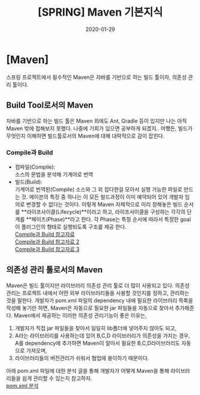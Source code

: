 ﻿---
title: "[SPRING] Maven 기본지식"
categories: SPRING
date: 2020-01-29
---

# [Maven]
스프링 프로젝트에서 필수적인 Maven은 자바를 기반으로 하는 빌드 툴이자, 의존성 관리 툴이다. 

## Build Tool로서의 Maven
 자바를 기반으로 하는 빌드 툴은 Maven 외에도  Ant,  Gradle 등이 있지만 나는 아직 Maven 밖에 접해보지 못했다. 나중에 기회가 있으면 공부하게 되겠지.. 어쨌든, 빌드가 무엇인지 이해하면 빌드툴로서의 Maven에 대해 대략적으로 감이 잡힌다. 
 
### Compile과 Build
- 컴파일(Compile):<br>소스의 문법을 분석해 기계어로 번역
- 빌드(Build):<br>기계어로 번역된(Compile) 소스와 그 외 잡다한걸 모아서 실행 가능한 파일로 만드는 것. 메이븐의 특징 중 하나는 이 모든 빌드과정이 이미 예약되어 있어 개발자 임의로 변경할 수 없다는 것이다. 이렇게 Maven 자체적으로 미리 정해놓은 빌드 순서를 **라이프사이클(Lifecycle)**이라고 하고, 라이프사이클을 구성하는 각각의 단계를 **페이즈(Phase)**라고 한다. 각 Phase는 특정 순서에 따라서 특정한 goal이 플러그인의 형태로 실행되도록 구조를 제공 한다.<br>
[Compile과 Build 참고자료](http://twinbraid.blogspot.com/2015/02/blog-post.html)<br>
[Compile과 Build 참고자료 2](https://sjh836.tistory.com/131)<br>
[Compile과 Build 참고자료 3](https://happyer16.tistory.com/entry/4-%EB%B9%8C%EB%93%9C%EB%8A%94-%EC%96%B4%EB%96%A4-%EB%B0%A9%EC%8B%9D%EC%9C%BC%EB%A1%9C-%EC%A7%84%ED%96%89%EB%90%98%EB%8A%94%EA%B0%80-%EB%A9%94%EC%9D%B4%EB%B8%90-%EB%9D%BC%EC%9D%B4%ED%94%84-%EC%82%AC%EC%9D%B4%ED%81%B4)

## 의존성 관리 툴로서의 Maven
Maven은 빌드 툴이지만 라이브러리 의존성 관리 툴로 더 많이 사용되고 있다. 의존성 관리는 프로젝트 내에서 어떤 외부 라이브러리들을 사용할 것인지를 정하고, 관리하는 것을 말한다. 개발자가  pom.xml 파일의 dependency 내에 필요한 라이브러리 목록을 작성해 놓기만 하면,  Maven은 자동으로 필요한 jar 파일들을 자동으로 찾아서 추가해준다. Maven에서 제공하는 이러한 의존성 관리기능이 좋은 이유는,
1. 개발자가 직접 jar 파일들을 찾아서 일일히 lib폴더에 넣어주지 않아도 되고,
2. A라는 라이브러리를 사용하는데 있어 B,C,D 라이브러리가 의존성을 가지는 경우, A를 dependency에 추가하면 Maven이 알아서 필요한 B,C,D라이브러리도 자동으로 가져오며,
3. 라이브러리들의 버전관리가 쉬워서 협업에 용이하기 때문이다.

아래 pom.xml 파일에 대한 분석 글을 통해 개발자가 어떻게 Maven을 통해 라이브러리들을 쉽게 관리할 수 있는지 참고하자.<br>
[pom.xml 분석](https://jeong-pro.tistory.com/168)
